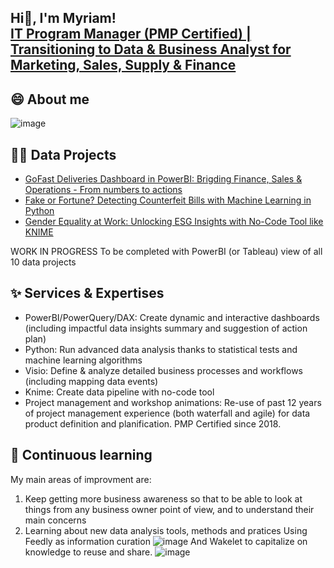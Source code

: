 ## Hi👋, I'm Myriam! <br/><a href="https://www.linkedin.com/in/myriam-gonidec-chin-26a0464/">IT Program Manager (PMP Certified) | Transitioning to Data & Business Analyst for Marketing, Sales, Supply & Finance </a>

## 😄 About me
![image](https://github.com/user-attachments/assets/d2f90c5d-0100-4bd6-b95a-34ba696f984f)


## 👨‍💻 Data Projects  
- [GoFast Deliveries Dashboard in PowerBI: Brigding Finance, Sales & Operations - From numbers to actions](https://github.com/myriam-gonidec/GoFastDeliveries)  
- [Fake or Fortune? Detecting Counterfeit Bills with Machine Learning in Python](https://github.com/myriam-gonidec/CounterfeitBills)  
- [Gender Equality at Work: Unlocking ESG Insights with No-Code Tool like KNIME](https://github.com/myriam-gonidec/GenderEquality)  

WORK IN PROGRESS To be completed with PowerBI (or Tableau) view of all 10 data projects

## ✨ Services & Expertises
- PowerBI/PowerQuery/DAX: Create dynamic and interactive dashboards (including impactful data insights summary and suggestion of action plan)
- Python: Run advanced data analysis thanks to statistical tests and machine learning algorithms
- Visio: Define & analyze detailed business processes and workflows (including mapping data events)
- Knime: Create data pipeline with no-code tool
- Project management and workshop animations: Re-use of past 12 years of project management experience (both waterfall and agile) for data product definition and planification. PMP Certified since 2018.

## 🌱 Continuous learning
My main areas of improvment are: 
1. Keep getting more business awareness so that to be able to look at things from any business owner point of view, and to understand their main concerns
2. Learning about new data analysis tools, methods and pratices
Using Feedly as information curation
![image](https://github.com/user-attachments/assets/d5665aaf-9beb-4ec9-baf5-79e06dbdc764)
And Wakelet to capitalize on knowledge to reuse and share.
![image](https://github.com/user-attachments/assets/b1425eff-b0f3-4ff7-903d-164792a5e449)

<!--
Here are some ideas to get you started:

- 🔭 I’m currently working on ...
- 🌱 I’m currently learning ...
- 👯 I’m looking to collaborate on ...
- 🤔 I’m looking for help with ...
- 💬 Ask me about ...
- 📫 How to reach me: ...
- 😄 Pronouns: ...
- ⚡ Fun fact: ...
- ✨📉✍💻🥇💼📚🚀🔑📊🎯 
-->
